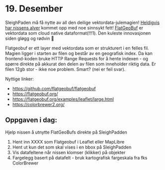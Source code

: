 # 19. Desember
SleighPaden må få nytte av all den deilige vektordata-julemagien! [Heldigvis har nissens alver](https://github.com/bjornharrtell) kommet opp med noe sinnsykt fett! [FlatGeoBuf](https://flatgeobuf.org/) er vektordata som cloud native dataformat(!!!1). Den kuleste innovasjonen siden gløgg og rødvin 🤔 

Flatgeobuf er ett layer med vektordata som er strukturert i en felles fil. Magien ligger i starten av filen og består av en geografisk index. Da kan frontend-koden bruke HTTP Range Requests for å hente indexen - og spørre direkte på akkurat den delen av filen som inneholder riktig data. Er filen 12gb stor - ikke noe problem. Smart? (nei er feil svar). 

Nyttige linker:
* https://github.com/flatgeobuf/flatgeobuf
* https://flatgeobuf.org/
* https://flatgeobuf.org/examples/leaflet/large.html
* https://colorbrewer2.org/

Oppgaven i dag:
---------------
Hjelp nissen å utnytte FlatGeoBufs direkte på SleighPadden
1. Hent inn XXXX som Flatgeobuf i Leaflet eller MapLibre
1. Hent ut kun det som skal vises i en bbox på SleighPadden
1. Vis datafeltene når nissen klomser (klikker) på objekter
1. Fargelegg basert på datafelt - bruk kartografisk fargeskala fra fks ColorBrewer
